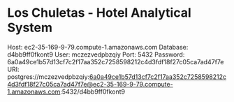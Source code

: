 # Los Chuletas - Hotel Analytical System
Host: ec2-35-169-9-79.compute-1.amazonaws.com
Database: d4bb9ff0fkont9
User: mczezvedpbzqiy
Port: 5432
Password: 6a0a49ce1b57d13cf7c2f17aa352c7258598212c4d3fdf18f27c05ca7ad47f7e
URI: postgres://mczezvedpbzqiy:6a0a49ce1b57d13cf7c2f17aa352c7258598212c4d3fdf18f27c05ca7ad47f7e@ec2-35-169-9-79.compute-1.amazonaws.com:5432/d4bb9ff0fkont9
